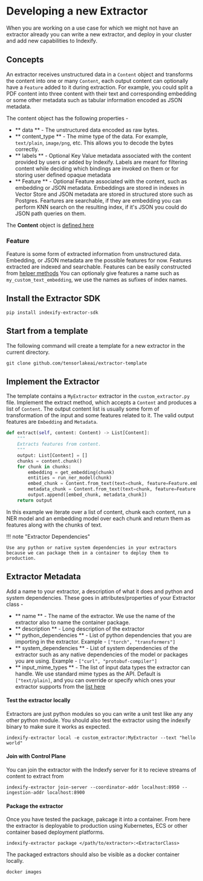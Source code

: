 # Developing a new Extractor

When you are working on a use case for which we might not have an extractor already you can write a new extractor, and deploy in your cluster and add new capabilities to Indexify.

## Concepts

An extractor receives unstructured data in a `Content` object and transforms the content into one or many `Content`, each output content can optionally have a `Feature` added to it during extraction. For example, you could split a PDF content into three content with their text and corresponding embedding or some other metadata such as tabular information encoded as JSON metadata.

The content object has the following properties -

* ** data ** - The unstructured data encoded as raw bytes.
* ** content_type ** - The mime type of the data. For example, `text/plain`, `image/png`, etc. This allows you to decode the bytes correctly.
* ** labels ** - Optional Key Value metadata associated with the content provided by users or added by Indexify. Labels are meant for filtering content while deciding which bindings are invoked on them or for storing user defined opaque metadata 
* ** Feature ** - Optional Feature associated with the content, such as embedding or JSON metadata. Embeddings are stored in indexes in Vector Store and JSON metadata are stored in structured store such as Postgres. Feartures are searchable, if they are embedding you can perform KNN search on the resulting index, if it's JSON you could do JSON path queries on them.

The **Content** object is [defined here](https://github.com/tensorlakeai/indexify/blob/11346c29055f16d397fc0901ec10139cdc945134/indexify_extractor_sdk/base_extractor.py#L48) 

### Feature
Feature is some form of extracted information from unstructured data. Embedding, or JSON metadata are the possible features for now. Features extracted are indexed and searchable.
Features can be easily constructed from [helper methods](https://github.com/tensorlakeai/indexify/blob/11346c29055f16d397fc0901ec10139cdc945134/indexify_extractor_sdk/base_extractor.py#L37)
You can optionaly give features a name such as `my_custom_text_embedding`, we use the names as sufixes of index names.

## Install the Extractor SDK 
```shell
pip install indexify-extractor-sdk
```

## Start from a template

The following command will create a template for a new extractor in the current directory. 

```shell
git clone github.com/tensorlakeai/extractor-template
```

## Implement the Extractor 
The template contains a `MyExtractor` extractor in the `custom_extractor.py` file. Implement the extract method, which accepts a `Content` and produces a list of `Content`. The output content list is usually some form of transformation of the input and some features related to it. The valid output features are `Embedding` and `Metadata`. 

```python
def extract(self, content: Content) -> List[Content]:
    """
    Extracts features from content.
    """
    output: List[Content] = []
    chunks = content.chunk()
    for chunk in chunks:
        embedding = get_embedding(chunk)
        entities = run_ner_model(chunk)
        embed_chunk = Content.from_text(text=chunk, feature=Feature.embedding(name="text_embedding", values=embedding))
        metadata_chunk = Content.from_text(text=chunk, feature=Feature.metadata(name="metadata", json.dumps(entities))),
        output.append([embed_chunk, metadata_chunk])
    return output
```

In this example we iterate over a list of content, chunk each content, run a NER model and an embedding model over each chunk and return them as features along with the chunks of text.

!!! note "Extractor Dependencies"

    Use any python or native system dependencies in your extractors because we can package them in a container to deploy them to production.


## Extractor Metadata
Add a name to your extractor, a description of what it does and python and system dependencies. These goes in attributes/properties of your Extractor class -

* ** name ** - The name of the extractor. We use the name of the extractor also to name the container package.
* ** description ** - Long description of the extractor
* ** python_dependencies ** -  List of python dependencies that you are importing in the extractor. Example - `["torch", "transformers"]`
* ** system_dependencies ** - List of system dependencies of the extractor such as any native dependencies of the model or packages you are using. Example - `["curl", "protobuf-compiler"]`
* ** input_mime_types ** - The list of input data types the extractor can handle. We use standard mime types as the API. Default is `["text/plain]`, and you can override or specify which ones your extractor supports from the [list here](https://developer.mozilla.org/en-US/docs/Web/HTTP/Basics_of_HTTP/MIME_types/Common_types)

#### Test the extractor locally

Extractors are just python modules so you can write a unit test like any any other python module. You should also test the extractor using the indexify binary to make sure it works as expected. 

```shell
indexify-extractor local -e custom_extractor:MyExtractor --text "hello world"
```

#### Join with Control Plane
You can join the extractor with the Indexfy server for it to recieve streams of content to extract from
```shell
indexify-extractor join-server --coordinator-addr localhost:8950 --ingestion-addr localhost:8900
```

#### Package the extractor
Once you have tested the package, pakcage it into a container. From here the extractor is deployable to production using Kubernetes, ECS or other container based deployment platforms.

```shell
indexify-extractor package </path/to/extractor>:<ExtractorClass>
```

The packaged extractors should also be visible as a docker container locally.
```shell
docker images
```